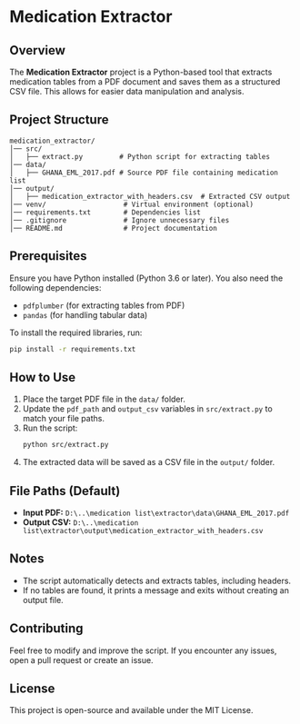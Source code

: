 # Medication Extractor

## Overview

The **Medication Extractor** project is a Python-based tool that extracts medication tables from a PDF document and saves them as a structured CSV file. This allows for easier data manipulation and analysis.

## Project Structure

```plaintext
medication_extractor/
│── src/
│   ├── extract.py         # Python script for extracting tables
│── data/
│   ├── GHANA_EML_2017.pdf # Source PDF file containing medication list
│── output/
│   ├── medication_extractor_with_headers.csv  # Extracted CSV output
│── venv/                   # Virtual environment (optional)
│── requirements.txt        # Dependencies list
│── .gitignore              # Ignore unnecessary files
│── README.md               # Project documentation
```

## Prerequisites

Ensure you have Python installed (Python 3.6 or later). You also need the following dependencies:

- `pdfplumber` (for extracting tables from PDF)
- `pandas` (for handling tabular data)

To install the required libraries, run:

```bash
pip install -r requirements.txt
```

## How to Use

1. Place the target PDF file in the `data/` folder.
2. Update the `pdf_path` and `output_csv` variables in `src/extract.py` to match your file paths.
3. Run the script:
   ```bash
   python src/extract.py
   ```
4. The extracted data will be saved as a CSV file in the `output/` folder.

## File Paths (Default)

- **Input PDF:** `D:\..\medication list\extractor\data\GHANA_EML_2017.pdf`
- **Output CSV:** `D:\..\medication list\extractor\output\medication_extractor_with_headers.csv`

## Notes

- The script automatically detects and extracts tables, including headers.
- If no tables are found, it prints a message and exits without creating an output file.

## Contributing

Feel free to modify and improve the script. If you encounter any issues, open a pull request or create an issue.

## License

This project is open-source and available under the MIT License.
